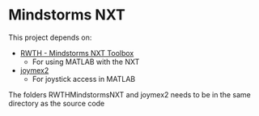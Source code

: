 # Mindstorms NXT

This project depends on:
* [RWTH - Mindstorms NXT Toolbox](http://www.mindstorms.rwth-aachen.de/trac/wiki/Download)
    * For using MATLAB with the NXT
* [joymex2](http://escabe.org/joomla/index.php/7-projects/matlab/1-joymex2)
    * For joystick access in MATLAB

The folders RWTHMindstormsNXT and joymex2 needs to be in the same directory as the source code